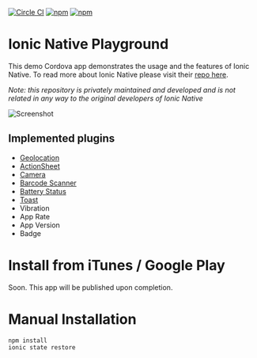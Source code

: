 [![Circle CI](https://circleci.com/gh/ihadeed/ionic-native-playground.svg?style=svg)](https://circleci.com/gh/ihadeed/ionic-native-playground)
[![npm](https://img.shields.io/npm/l/express.svg)](https://www.npmjs.com/package/ionic-native-playground)
[![npm](https://badge.fury.io/js/ionic-native-playground.svg)](https://www.npmjs.com/package/ionic-native-playground)

# Ionic Native Playground

This demo Cordova app demonstrates the usage and the features of Ionic Native. To read more about Ionic Native please visit their [repo here](https://github.com/driftyco/ionic-native). 

*Note: this repository is privately maintained and developed and is not related in any way to the original developers of Ionic Native*

![Screenshot](https://github.com/ihadeed/ionic-native-playground/blob/master/screenshot.png?raw=true "Screenshot")

## Implemented plugins
- [Geolocation](http://ionicframework.com/docs/v2/native/Geolocation)
- [ActionSheet](http://ionicframework.com/docs/v2/native/Action%20Sheet/)
- [Camera](http://ionicframework.com/docs/v2/native/Camera)
- [Barcode Scanner](http://ionicframework.com/docs/v2/native/Barcode%20Scanner)
- [Battery Status](http://ionicframework.com/docs/v2/native/Battert%20Status)
- [Toast](http://ionicframework.com/docs/v2/native/Toast)
- Vibration
- App Rate
- App Version
- Badge

# Install from iTunes / Google Play
Soon.
This app will be published upon completion.

# Manual Installation
```shell
npm install
ionic state restore
```
